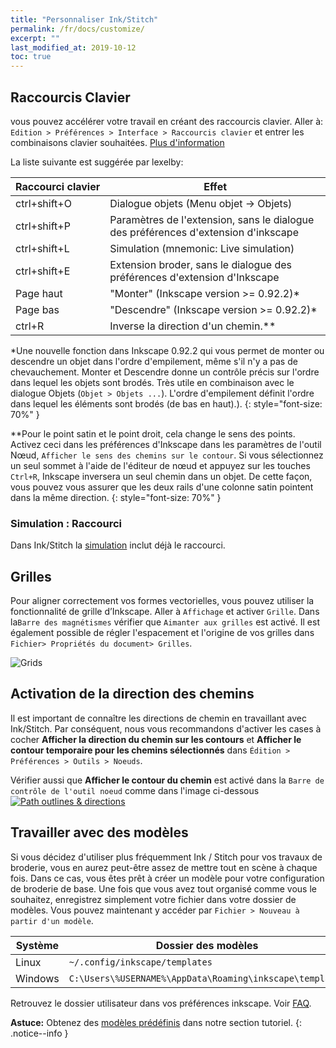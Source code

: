 ```yaml
---
title: "Personnaliser Ink/Stitch"
permalink: /fr/docs/customize/
excerpt: ""
last_modified_at: 2019-10-12
toc: true
---
```

## Raccourcis Clavier

vous pouvez accélérer votre travail en créant des raccourcis clavier.
Aller à: `Edition > Préférences > Interface > Raccourcis clavier` et entrer les combinaisons clavier souhaitées. [Plus d'information](http://tavmjong.free.fr/INKSCAPE/MANUAL_v14/html_fr/Customize.html)

La liste suivante est suggérée par lexelby:

Raccourci&nbsp;clavier | Effet
-------- | --------
<key>ctrl</key>+<key>shift</key>+<key>O</key> | Dialogue objets (Menu objet -> Objets)
<key>ctrl</key>+<key>shift</key>+<key>P</key> | Paramètres de l'extension, sans le dialogue des préférences d'extension d'inkscape
<key>ctrl</key>+<key>shift</key>+<key>L</key> | Simulation (mnemonic: Live simulation)
<key>ctrl</key>+<key>shift</key>+<key>E</key> | Extension broder, sans le dialogue des préférences d'extension d'Inkscape
<key>Page haut</key>                             | "Monter" (Inkscape version >= 0.92.2)*
<key>Page bas</key>                           | "Descendre" (Inkscape version >= 0.92.2)*
<key>ctrl</key>+<key>R</key>                  | Inverse la direction d'un chemin.**

*Une nouvelle fonction dans Inkscape 0.92.2 qui vous permet de monter ou descendre un objet dans l'ordre d'empilement, même s'il n'y a pas de chevauchement. Monter et Descendre donne un contrôle précis sur l'ordre dans lequel les objets sont brodés. Très utile en combinaison avec le dialogue Objets (`Objet > Objets ...`). L'ordre d'empilement définit l'ordre dans lequel les éléments sont brodés (de bas en haut).).
{: style="font-size: 70%" }

**Pour le point satin et le point droit, cela change le sens des points. Activez ceci dans les préférences d'Inkscape dans les paramètres de l'outil Nœud, `Afficher le sens des chemins sur le contour`. Si vous sélectionnez un seul sommet à l'aide de l'éditeur de nœud et appuyez sur les touches `Ctrl+R`, Inkscape inversera un seul chemin dans un objet. De cette façon, vous pouvez vous assurer que les deux rails d'une colonne satin pointent dans la même direction.
{: style="font-size: 70%" }

### Simulation : Raccourci

Dans Ink/Stitch la [simulation](/docs/simulate) inclut déjà le raccourci.

## Grilles
Pour aligner correctement vos formes vectorielles, vous pouvez utiliser la fonctionnalité de grille d’Inkscape. Aller à  `Affichage` et activer `Grille`. Dans la`Barre des magnétismes` vérifier que `Aimanter aux grilles` est activé. Il est également possible de régler l'espacement et l'origine de vos grilles dans `Fichier> Propriétés du document> Grilles`.

![Grids](https://user-images.githubusercontent.com/11083514/40359052-414d3554-5db9-11e8-8b49-3be75c5e9732.png)

## Activation de la direction des chemins

Il est important de connaître les directions de chemin en travaillant avec Ink/Stitch. Par conséquent, nous vous recommandons d'activer les cases à cocher **Afficher la direction du chemin sur les contours** et **Afficher le contour temporaire pour les chemins sélectionnés** dans `Édition > Préférences > Outils > Noeuds`.

Vérifier aussi que **Afficher le contour du chemin** est activé dans la  `Barre de contrôle de l'outil noeud` comme dans l'image ci-dessous
[![Path outlines & directions](https://user-images.githubusercontent.com/11083514/40360721-f294ef0a-5dbe-11e8-9d4d-98f469ff1fba.png)](https://user-images.githubusercontent.com/11083514/40360721-f294ef0a-5dbe-11e8-9d4d-98f469ff1fba.png)

## Travailler avec des modèles

Si vous décidez d'utiliser plus fréquemment Ink / Stitch pour vos travaux de broderie, vous en aurez peut-être assez de mettre tout en scène à chaque fois. Dans ce cas, vous êtes prêt à créer un modèle pour votre configuration de broderie de base. Une fois que vous avez tout organisé comme vous le souhaitez, enregistrez simplement votre fichier dans votre dossier de modèles. Vous pouvez maintenant y accéder par `Fichier > Nouveau à partir d'un modèle`.

Système|Dossier des modèles
---|---
Linux|`~/.config/inkscape/templates`
Windows|`C:\Users\%USERNAME%\AppData\Roaming\inkscape\templates`
Retrouvez le dossier utilisateur dans vos préférences inkscape. Voir [FAQ](/docs/faq/#i-have-downloaded-and-unzipped-the-latest-release-where-do-i-put-it).

**Astuce:** Obtenez des [modèles prédéfinis](/tutorials/resources/templates/) dans notre section tutoriel.
{: .notice--info }
